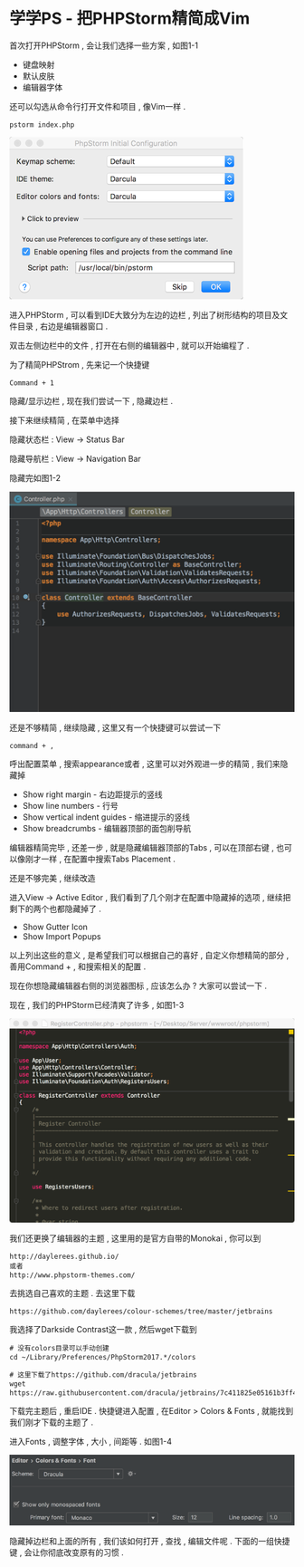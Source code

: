 # 学学PS - 把PHPStorm精简成Vim

首次打开PHPStorm , 会让我们选择一些方案 , 如图1-1

* 键盘映射
* 默认皮肤
* 编辑器字体

还可以勾选从命令行打开文件和项目 , 像Vim一样 .

```
pstorm index.php
```

![](/assets/1-1.png)

进入PHPStorm , 可以看到IDE大致分为左边的边栏 , 列出了树形结构的项目及文件目录 , 右边是编辑器窗口 .

双击左侧边栏中的文件 , 打开在右侧的编辑器中 , 就可以开始编程了 .

为了精简PHPStrom , 先来记一个快捷键

```
Command + 1
```

隐藏/显示边栏 , 现在我们尝试一下 , 隐藏边栏 .

接下来继续精简 , 在菜单中选择

隐藏状态栏 : View -&gt; Status Bar

隐藏导航栏 : View -&gt; Navigation Bar

隐藏完如图1-2

![](/assets/1-2.png)

还是不够精简 , 继续隐藏 , 这里又有一个快捷键可以尝试一下

```
command + ,
```

呼出配置菜单 , 搜索appearance或者 , 这里可以对外观进一步的精简 , 我们来隐藏掉

* Show right margin - 右边距提示的竖线
* Show line numbers - 行号
* Show vertical indent guides - 缩进提示的竖线
* Show breadcrumbs - 编辑器顶部的面包削导航

编辑器精简完毕 , 还差一步 , 就是隐藏编辑器顶部的Tabs , 可以在顶部右键 , 也可以像刚才一样 , 在配置中搜索Tabs Placement .

还是不够完美 , 继续改造

进入View -&gt; Active Editor , 我们看到了几个刚才在配置中隐藏掉的选项 , 继续把剩下的两个也都隐藏掉了 .

* Show Gutter Icon
* Show Import Popups

以上列出这些的意义 , 是希望我们可以根据自己的喜好 , 自定义你想精简的部分 , 善用Command + , 和搜索相关的配置 .

现在你想隐藏编辑器右侧的浏览器图标 , 应该怎么办 ? 大家可以尝试一下 .

现在 , 我们的PHPStorm已经清爽了许多 , 如图1-3

![](/assets/1-3.png)

我们还更换了编辑器的主题 , 这里用的是官方自带的Monokai , 你可以到

```
http://daylerees.github.io/
或者
http://www.phpstorm-themes.com/
```

去挑选自己喜欢的主题 . 去这里下载

```
https://github.com/daylerees/colour-schemes/tree/master/jetbrains
```

我选择了Darkside Contrast这一款 , 然后wget下载到

```
# 没有colors目录可以手动创建
cd ~/Library/Preferences/PhpStorm2017.*/colors
```

```
# 这里下载了https://github.com/dracula/jetbrains
wget https://raw.githubusercontent.com/dracula/jetbrains/7c411825e05161b3ff408db98b45d298730d4419/Dracula.icls
```

下载完主题后 , 重启IDE . 快捷键进入配置 , 在Editor &gt; Colors & Fonts , 就能找到我们刚才下载的主题了 . 

进入Fonts , 调整字体 , 大小 , 间距等 . 如图1-4

![](/assets/1-4.png)

隐藏掉边栏和上面的所有 , 我们该如何打开 , 查找 , 编辑文件呢 . 下面的一组快捷键 , 会让你彻底改变原有的习惯 .

